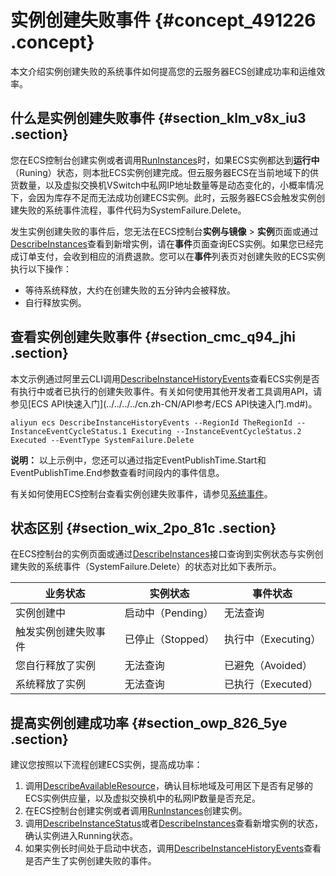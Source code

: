 # 实例创建失败事件 {#concept_491226 .concept}

本文介绍实例创建失败的系统事件如何提高您的云服务器ECS创建成功率和运维效率。

## 什么是实例创建失败事件 {#section_klm_v8x_iu3 .section}

您在ECS控制台创建实例或者调用[RunInstances](../../../../cn.zh-CN/API参考/实例/RunInstances.md#)时，如果ECS实例都达到**运行中**（Runing）状态，则本批ECS实例创建完成。但云服务器ECS在当前地域下的供货数量，以及虚拟交换机VSwitch中私网IP地址数量等是动态变化的，小概率情况下，会因为库存不足而无法成功创建ECS实例。此时，云服务器ECS会触发实例创建失败的系统事件流程，事件代码为SystemFailure.Delete。

发生实例创建失败的事件后，您无法在ECS控制台**实例与镜像** \> **实例**页面或通过[DescribeInstances](../../../../cn.zh-CN/API参考/实例/DescribeInstances.md#)查看到新增实例，请在**事件**页面查询ECS实例。如果您已经完成订单支付，会收到相应的消费退款。您可以在**事件**列表页对创建失败的ECS实例执行以下操作：

-   等待系统释放，大约在创建失败的五分钟内会被释放。
-   自行释放实例。

## 查看实例创建失败事件 {#section_cmc_q94_jhi .section}

本文示例通过阿里云CLI调用[DescribeInstanceHistoryEvents](../../../../cn.zh-CN/API参考/系统事件/DescribeInstanceHistoryEvents.md#)查看ECS实例是否有执行中或者已执行的创建失败事件。有关如何使用其他开发者工具调用API，请参见[ECS API快速入门](../../../../cn.zh-CN/API参考/ECS API快速入门.md#)。

``` {#codeblock_h32_2ex_mqy}
aliyun ecs DescribeInstanceHistoryEvents --RegionId TheRegionId --InstanceEventCycleStatus.1 Executing --InstanceEventCycleStatus.2 Executed --EventType SystemFailure.Delete
```

**说明：** 以上示例中，您还可以通过指定EventPublishTime.Start和EventPublishTime.End参数查看时间段内的事件信息。

有关如何使用ECS控制台查看实例创建失败事件，请参见[系统事件](../../../../cn.zh-CN/运维与监控/系统事件/系统事件概述.md#)。

## 状态区别 {#section_wix_2po_81c .section}

在ECS控制台的实例页面或通过[DescribeInstances](../../../../cn.zh-CN/API参考/实例/DescribeInstances.md#)接口查询到实例状态与实例创建失败的系统事件（SystemFailure.Delete）的状态对比如下表所示。

|业务状态|实例状态|事件状态|
|----|----|----|
|实例创建中|启动中（Pending）|无法查询|
|触发实例创建失败事件|已停止（Stopped）|执行中（Executing）|
|您自行释放了实例|无法查询|已避免（Avoided）|
|系统释放了实例|无法查询|已执行（Executed）|

## 提高实例创建成功率 {#section_owp_826_5ye .section}

建议您按照以下流程创建ECS实例，提高成功率：

1.  调用[DescribeAvailableResource](../../../../cn.zh-CN/API参考/地域/DescribeAvailableResource.md#)，确认目标地域及可用区下是否有足够的ECS实例供应量，以及虚拟交换机中的私网IP数量是否充足。
2.  在ECS控制台创建实例或者调用[RunInstances](../../../../cn.zh-CN/API参考/实例/RunInstances.md#)创建实例。
3.  调用[DescribeInstanceStatus](../../../../cn.zh-CN/API参考/实例/DescribeInstanceStatus.md#)或者[DescribeInstances](../../../../cn.zh-CN/API参考/实例/DescribeInstances.md#)查看新增实例的状态，确认实例进入Running状态。
4.  如果实例长时间处于启动中状态，调用[DescribeInstanceHistoryEvents](../../../../cn.zh-CN/API参考/系统事件/DescribeInstanceHistoryEvents.md#)查看是否产生了实例创建失败的事件。


